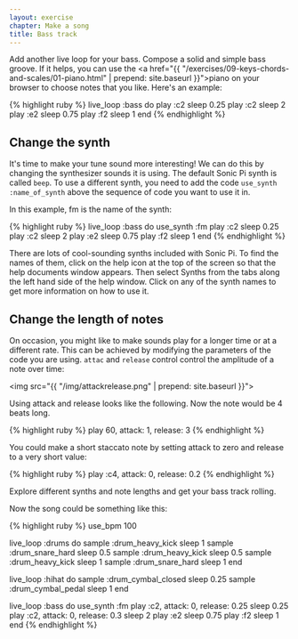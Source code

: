 ```yaml
---
layout: exercise
chapter: Make a song
title: Bass track
---
```


Add another live loop for your bass. Compose a solid and simple bass groove. If it helps, you can use the <a href="{{ "/exercises/09-keys-chords-and-scales/01-piano.html" | prepend: site.baseurl }}">piano</a> on your browser to choose notes that you like. Here's an example:

{% highlight ruby %}
live_loop :bass do
  play :c2
  sleep 0.25
  play :c2
  sleep 2
  play :e2
  sleep 0.75
  play :f2
  sleep 1
end
{% endhighlight %}

## Change the synth

It's time to make your tune sound more interesting! We can do this by changing the synthesizer sounds it is using. The default Sonic Pi synth is called `beep`. To use a different synth, you need to add the code `use_synth :name_of_synth` above the sequence of code you want to use it in.

In this example, fm is the name of the synth:

{% highlight ruby %}
live_loop :bass do
  use_synth :fm
  play :c2
  sleep 0.25
  play :c2
  sleep 2
  play :e2
  sleep 0.75
  play :f2
  sleep 1
end
{% endhighlight %}

There are lots of cool-sounding synths included with Sonic Pi. To find the names of them, click on the help icon at the top of the screen so that the help documents window appears. Then select Synths from the tabs along the left hand side of the help window. Click on any of the synth names to get more information on how to use it.

## Change the length of notes

On occasion, you might like to make sounds play for a longer time or at a different rate. This can be achieved by modifying the parameters of the code you are using. `attac` and `release` control control the amplitude of a note over time:

<img src="{{ "/img/attackrelease.png" | prepend: site.baseurl }}">

Using attack and release looks like the following. Now the note would be 4 beats long.

{% highlight ruby %}
play 60, attack: 1, release: 3
{% endhighlight %}

You could make a short staccato note by setting attack to zero and release to a very short value:

{% highlight ruby %}
play :c4, attack: 0, release: 0.2
{% endhighlight %}

Explore different synths and note lengths and get your bass track rolling.

Now the song could be something like this:

{% highlight ruby %}
use_bpm 100

live_loop :drums do
  sample :drum_heavy_kick
  sleep 1
  sample :drum_snare_hard
  sleep 0.5
  sample :drum_heavy_kick
  sleep 0.5
  sample :drum_heavy_kick
  sleep 1
  sample :drum_snare_hard
  sleep 1
end

live_loop :hihat do
  sample :drum_cymbal_closed
  sleep 0.25
  sample :drum_cymbal_pedal
  sleep 1
end

live_loop :bass do
  use_synth :fm
  play :c2, attack: 0, release: 0.25
  sleep 0.25
  play :c2, attack: 0, release: 0.3
  sleep 2
  play :e2
  sleep 0.75
  play :f2
  sleep 1
end
{% endhighlight %}